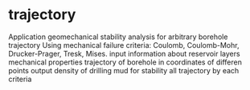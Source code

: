 # trajectory
Application geomechanical stability analysis for arbitrary borehole trajectory
Using mechanical failure criteria: Coulomb, Coulomb-Mohr, Drucker-Prager, Tresk, Mises.
input
information about reservoir layers mechanical properties
trajectory of borehole in coordinates of differen points
output
density of drilling mud for stability all trajectory by each criteria
